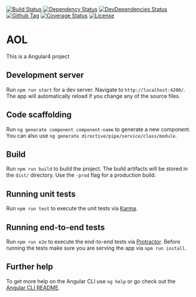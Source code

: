 [![Build Status][travis-image]][travis-url]
[![Dependency Status][david-dep-image]][david-dep-url]
[![DevDependencies Status][david-devdep-image]][david-devdep-url]
[![Github Tag][github-tag-image]][github-tag-url]
[![Coverage Status][code-coverage-image]][code-coverage-url]
[![License][license-image]][license-url]

# AOL

This is a Angular4 project

## Development server

Run `npm run start` for a dev server. Navigate to `http://localhost:4200/`. The app will automatically reload if you change any of the source files.

## Code scaffolding

Run `ng generate component component-name` to generate a new component. You can also use `ng generate directive/pipe/service/class/module`.

## Build

Run `npm run build` to build the project. The build artifacts will be stored in the `dist/` directory. Use the `-prod` flag for a production build.

## Running unit tests

Run `npm run test` to execute the unit tests via [Karma](https://karma-runner.github.io).

## Running end-to-end tests

Run `npm run e2e` to execute the end-to-end tests via [Protractor](http://www.protractortest.org/).
Before running the tests make sure you are serving the app via `npm run install`.

## Further help

To get more help on the Angular CLI use `ng help` or go check out the [Angular CLI README](https://github.com/angular/angular-cli/blob/master/README.md).

[travis-image]: https://travis-ci.org/cocopelli/oz-aol.svg?branch=master
[travis-url]: https://travis-ci.org/cocopelli/oz-aol

[david-dep-image]: https://david-dm.org/cocopelli/oz-aol/status.svg
[david-dep-url]: https://david-dm.org/cocopelli/oz-aol

[david-devdep-image]: https://david-dm.org/cocopelli/oz-aol/dev-status.svg
[david-devdep-url]: https://david-dm.org/cocopelli/oz-aol?type=dev

[github-tag-image]: https://img.shields.io/github/tag/cocopelli/oz-aol.svg
[github-tag-url]: https://github.com/cocopelli/oz-aol

[code-coverage-image]: https://coveralls.io/repos/github/cocopelli/oz-aol/badge.svg?branch=master
[code-coverage-url]: https://coveralls.io/github/cocopelli/oz-aol?branch=master

[license-image]: https://img.shields.io/github/license/cocopelli/oz-aol.svg
[license-url]: https://github.com/cocopelli/oz-aol/blob/master/LICENSE


